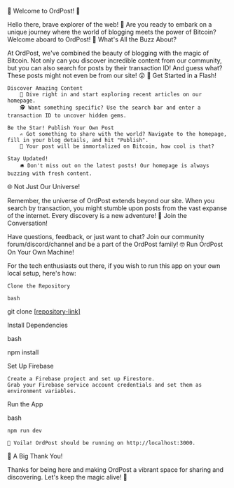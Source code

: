 🌟 Welcome to OrdPost! 🌟

Hello there, brave explorer of the web! 🚀 Are you ready to embark on a unique journey where the world of blogging meets the power of Bitcoin? Welcome aboard to OrdPost!
🎉 What's All the Buzz About?

At OrdPost, we've combined the beauty of blogging with the magic of Bitcoin. Not only can you discover incredible content from our community, but you can also search for posts by their transaction ID! And guess what? These posts might not even be from our site! 😲
🚀 Get Started in a Flash!

    Discover Amazing Content
        📜 Dive right in and start exploring recent articles on our homepage.
        🕵️ Want something specific? Use the search bar and enter a transaction ID to uncover hidden gems.

    Be the Star! Publish Your Own Post
        ✍️ Got something to share with the world? Navigate to the homepage, fill in your blog details, and hit "Publish".
        🚀 Your post will be immortalized on Bitcoin, how cool is that?

    Stay Updated!
        🛎️ Don't miss out on the latest posts! Our homepage is always buzzing with fresh content.

🌐 Not Just Our Universe!

Remember, the universe of OrdPost extends beyond our site. When you search by transaction, you might stumble upon posts from the vast expanse of the internet. Every discovery is a new adventure!
💬 Join the Conversation!

Have questions, feedback, or just want to chat? Join our community forum/discord/channel and be a part of the OrdPost family!
🤓 Run OrdPost On Your Own Machine!

For the tech enthusiasts out there, if you wish to run this app on your own local setup, here's how:

    Clone the Repository

    bash

git clone [[repository-link]](https://github.com/ZacharyWeiner/ord-post)

Install Dependencies

bash

npm install

Set Up Firebase

    Create a Firebase project and set up Firestore.
    Grab your Firebase service account credentials and set them as environment variables.

Run the App

bash

    npm run dev

    🎉 Voila! OrdPost should be running on http://localhost:3000.

🙌 A Big Thank You!

Thanks for being here and making OrdPost a vibrant space for sharing and discovering. Let's keep the magic alive! 🌌